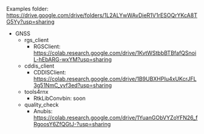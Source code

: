 Examples folder: https://drive.google.com/drive/folders/1L2ALYwWAvDieR1V1rESOQrYKcA8TG5Yy?usp=sharing


+ GNSS
    - rgs_client
        * RGSClient: https://colab.research.google.com/drive/1KvtWStbbBTBfafQSnoiL-hEbARG-wxYM?usp=sharing
    - cddis_client
        * CDDISClient: https://colab.research.google.com/drive/1B9UBXHPIu4xUKcrJFL3g51NmC_yvf3ed?usp=sharing
    - tools4rnx
        * RtkLibConvbin: soon
    - quality_check
        * Anubis: https://colab.research.google.com/drive/1YuanGObVYZoYFN26_fRgoosY6ZfQGtJ-?usp=sharing